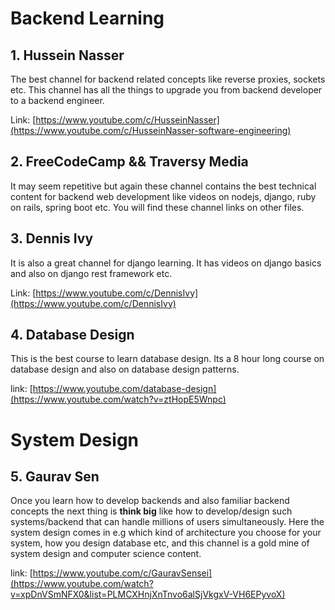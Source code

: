 # Backend Learning
## 1. Hussein Nasser
The best channel for backend related concepts like reverse proxies, sockets etc. This channel has all the things to upgrade you from backend developer to a backend engineer.

Link: [https://www.youtube.com/c/HusseinNasser](https://www.youtube.com/c/HusseinNasser-software-engineering)

## 2. FreeCodeCamp && Traversy Media
It may seem repetitive but again these channel contains the best technical content for backend web development like videos on nodejs, django, ruby on rails, spring boot etc. You will find these channel links on other files.

## 3. Dennis Ivy
It is also a great channel for django learning. It has videos on django basics and also on django rest framework etc.

Link: [https://www.youtube.com/c/DennisIvy](https://www.youtube.com/c/DennisIvy)

## 4. Database Design
This is the best course to learn database design. Its a 8 hour long course on database design and also on database design patterns.

link: [https://www.youtube.com/database-design](https://www.youtube.com/watch?v=ztHopE5Wnpc)


# System Design

## 5. Gaurav Sen
Once you learn how to develop backends and also familiar backend concepts the next thing is **think big** like how to develop/design such systems/backend that can handle millions of users simultaneously. Here the system design comes in e.g which kind of architecture you choose for your system, how you design database etc, and this channel is a gold mine of system design and computer science content. 

link: [https://www.youtube.com/c/GauravSensei](https://www.youtube.com/watch?v=xpDnVSmNFX0&list=PLMCXHnjXnTnvo6alSjVkgxV-VH6EPyvoX)